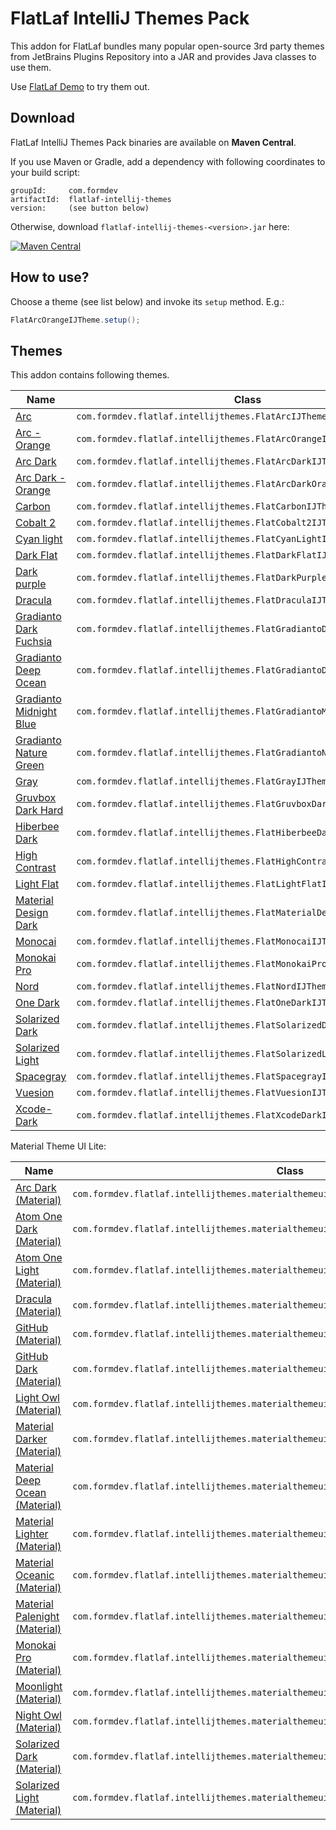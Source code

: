 FlatLaf IntelliJ Themes Pack
============================

This addon for FlatLaf bundles many popular open-source 3rd party themes from
JetBrains Plugins Repository into a JAR and provides Java classes to use them.

Use [FlatLaf Demo](https://github.com/JFormDesigner/FlatLaf#demo) to try them
out.


Download
--------

FlatLaf IntelliJ Themes Pack binaries are available on **Maven Central**.

If you use Maven or Gradle, add a dependency with following coordinates to your
build script:

    groupId:     com.formdev
    artifactId:  flatlaf-intellij-themes
    version:     (see button below)

Otherwise, download `flatlaf-intellij-themes-<version>.jar` here:

[![Maven Central](https://img.shields.io/maven-central/v/com.formdev/flatlaf-intellij-themes?style=flat-square)](https://central.sonatype.com/artifact/com.formdev/flatlaf-intellij-themes)


How to use?
-----------

Choose a theme (see list below) and invoke its `setup` method. E.g.:

~~~java
FlatArcOrangeIJTheme.setup();
~~~


Themes
------

This addon contains following themes.

Name | Class
-----|------
[Arc](https://gitlab.com/zlamalp/arc-theme-idea) | `com.formdev.flatlaf.intellijthemes.FlatArcIJTheme`
[Arc - Orange](https://gitlab.com/zlamalp/arc-theme-idea) | `com.formdev.flatlaf.intellijthemes.FlatArcOrangeIJTheme`
[Arc Dark](https://gitlab.com/zlamalp/arc-theme-idea) | `com.formdev.flatlaf.intellijthemes.FlatArcDarkIJTheme`
[Arc Dark - Orange](https://gitlab.com/zlamalp/arc-theme-idea) | `com.formdev.flatlaf.intellijthemes.FlatArcDarkOrangeIJTheme`
[Carbon](https://github.com/luisfer0793/theme-carbon) | `com.formdev.flatlaf.intellijthemes.FlatCarbonIJTheme`
[Cobalt 2](https://github.com/ngehlert/cobalt2) | `com.formdev.flatlaf.intellijthemes.FlatCobalt2IJTheme`
[Cyan light](https://github.com/OlyaB/CyanTheme) | `com.formdev.flatlaf.intellijthemes.FlatCyanLightIJTheme`
[Dark Flat](https://github.com/nerzhulart/DarkFlatTheme) | `com.formdev.flatlaf.intellijthemes.FlatDarkFlatIJTheme`
[Dark purple](https://github.com/OlyaB/DarkPurpleTheme) | `com.formdev.flatlaf.intellijthemes.FlatDarkPurpleIJTheme`
[Dracula](https://github.com/dracula/jetbrains) | `com.formdev.flatlaf.intellijthemes.FlatDraculaIJTheme`
[Gradianto Dark Fuchsia](https://github.com/thvardhan/Gradianto) | `com.formdev.flatlaf.intellijthemes.FlatGradiantoDarkFuchsiaIJTheme`
[Gradianto Deep Ocean](https://github.com/thvardhan/Gradianto) | `com.formdev.flatlaf.intellijthemes.FlatGradiantoDeepOceanIJTheme`
[Gradianto Midnight Blue](https://github.com/thvardhan/Gradianto) | `com.formdev.flatlaf.intellijthemes.FlatGradiantoMidnightBlueIJTheme`
[Gradianto Nature Green](https://github.com/thvardhan/Gradianto) | `com.formdev.flatlaf.intellijthemes.FlatGradiantoNatureGreenIJTheme`
[Gray](https://github.com/OlyaB/GreyTheme) | `com.formdev.flatlaf.intellijthemes.FlatGrayIJTheme`
[Gruvbox Dark Hard](https://github.com/Vincent-P/gruvbox-intellij-theme) | `com.formdev.flatlaf.intellijthemes.FlatGruvboxDarkHardIJTheme`
[Hiberbee Dark](https://github.com/Hiberbee/themes) | `com.formdev.flatlaf.intellijthemes.FlatHiberbeeDarkIJTheme`
[High Contrast](https://github.com/JetBrains/intellij-community) | `com.formdev.flatlaf.intellijthemes.FlatHighContrastIJTheme`
[Light Flat](https://github.com/nerzhulart/LightFlatTheme) | `com.formdev.flatlaf.intellijthemes.FlatLightFlatIJTheme`
[Material Design Dark](https://github.com/xinkunZ/NotReallyMDTheme) | `com.formdev.flatlaf.intellijthemes.FlatMaterialDesignDarkIJTheme`
[Monocai](https://github.com/TheEggi/intellij-monocai-theme) | `com.formdev.flatlaf.intellijthemes.FlatMonocaiIJTheme`
[Monokai Pro](https://github.com/subtheme-dev/monokai-pro) | `com.formdev.flatlaf.intellijthemes.FlatMonokaiProIJTheme`
[Nord](https://github.com/nordtheme/jetbrains) | `com.formdev.flatlaf.intellijthemes.FlatNordIJTheme`
[One Dark](https://github.com/one-dark/jetbrains-one-dark-theme) | `com.formdev.flatlaf.intellijthemes.FlatOneDarkIJTheme`
[Solarized Dark](https://github.com/4lex4/intellij-platform-solarized) | `com.formdev.flatlaf.intellijthemes.FlatSolarizedDarkIJTheme`
[Solarized Light](https://github.com/4lex4/intellij-platform-solarized) | `com.formdev.flatlaf.intellijthemes.FlatSolarizedLightIJTheme`
[Spacegray](https://github.com/mturlo/intellij-spacegray) | `com.formdev.flatlaf.intellijthemes.FlatSpacegrayIJTheme`
[Vuesion](https://github.com/vuesion/intellij-theme) | `com.formdev.flatlaf.intellijthemes.FlatVuesionIJTheme`
[Xcode-Dark](https://github.com/antelle/intellij-xcode-dark-theme) | `com.formdev.flatlaf.intellijthemes.FlatXcodeDarkIJTheme`

Material Theme UI Lite:

Name | Class
-----|------
[Arc Dark (Material)](https://github.com/AtomMaterialUI/material-theme-ui-lite) | `com.formdev.flatlaf.intellijthemes.materialthemeuilite.FlatMTArcDarkIJTheme`
[Atom One Dark (Material)](https://github.com/AtomMaterialUI/material-theme-ui-lite) | `com.formdev.flatlaf.intellijthemes.materialthemeuilite.FlatMTAtomOneDarkIJTheme`
[Atom One Light (Material)](https://github.com/AtomMaterialUI/material-theme-ui-lite) | `com.formdev.flatlaf.intellijthemes.materialthemeuilite.FlatMTAtomOneLightIJTheme`
[Dracula (Material)](https://github.com/AtomMaterialUI/material-theme-ui-lite) | `com.formdev.flatlaf.intellijthemes.materialthemeuilite.FlatMTDraculaIJTheme`
[GitHub (Material)](https://github.com/AtomMaterialUI/material-theme-ui-lite) | `com.formdev.flatlaf.intellijthemes.materialthemeuilite.FlatMTGitHubIJTheme`
[GitHub Dark (Material)](https://github.com/AtomMaterialUI/material-theme-ui-lite) | `com.formdev.flatlaf.intellijthemes.materialthemeuilite.FlatMTGitHubDarkIJTheme`
[Light Owl (Material)](https://github.com/AtomMaterialUI/material-theme-ui-lite) | `com.formdev.flatlaf.intellijthemes.materialthemeuilite.FlatMTLightOwlIJTheme`
[Material Darker (Material)](https://github.com/AtomMaterialUI/material-theme-ui-lite) | `com.formdev.flatlaf.intellijthemes.materialthemeuilite.FlatMTMaterialDarkerIJTheme`
[Material Deep Ocean (Material)](https://github.com/AtomMaterialUI/material-theme-ui-lite) | `com.formdev.flatlaf.intellijthemes.materialthemeuilite.FlatMTMaterialDeepOceanIJTheme`
[Material Lighter (Material)](https://github.com/AtomMaterialUI/material-theme-ui-lite) | `com.formdev.flatlaf.intellijthemes.materialthemeuilite.FlatMTMaterialLighterIJTheme`
[Material Oceanic (Material)](https://github.com/AtomMaterialUI/material-theme-ui-lite) | `com.formdev.flatlaf.intellijthemes.materialthemeuilite.FlatMTMaterialOceanicIJTheme`
[Material Palenight (Material)](https://github.com/AtomMaterialUI/material-theme-ui-lite) | `com.formdev.flatlaf.intellijthemes.materialthemeuilite.FlatMTMaterialPalenightIJTheme`
[Monokai Pro (Material)](https://github.com/AtomMaterialUI/material-theme-ui-lite) | `com.formdev.flatlaf.intellijthemes.materialthemeuilite.FlatMTMonokaiProIJTheme`
[Moonlight (Material)](https://github.com/AtomMaterialUI/material-theme-ui-lite) | `com.formdev.flatlaf.intellijthemes.materialthemeuilite.FlatMTMoonlightIJTheme`
[Night Owl (Material)](https://github.com/AtomMaterialUI/material-theme-ui-lite) | `com.formdev.flatlaf.intellijthemes.materialthemeuilite.FlatMTNightOwlIJTheme`
[Solarized Dark (Material)](https://github.com/AtomMaterialUI/material-theme-ui-lite) | `com.formdev.flatlaf.intellijthemes.materialthemeuilite.FlatMTSolarizedDarkIJTheme`
[Solarized Light (Material)](https://github.com/AtomMaterialUI/material-theme-ui-lite) | `com.formdev.flatlaf.intellijthemes.materialthemeuilite.FlatMTSolarizedLightIJTheme`
